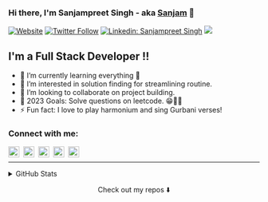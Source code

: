 ### Hi there, I'm Sanjampreet Singh - aka [Sanjam][website] 👋

[![Website](https://img.shields.io/website?label=sanjam.dev&style=for-the-badge&url=https%3A%2F%2Fsanjam.dev)][website]
[![Twitter Follow](https://img.shields.io/twitter/follow/sanjampreet_?color=1DA1F2&logo=twitter&style=for-the-badge)](https://twitter.com/intent/follow?original_referer=https%3A%2F%2Fgithub.com%2Fsanjampreet_&screen_name=sanjampreet_)
[![Linkedin: Sanjampreet Singh](https://img.shields.io/badge/-Sanjampreet-blue?style=flat-square&logo=Linkedin&logoColor=white&link=https://www.linkedin.com/in/sanjampreetsingh/)](https://www.linkedin.com/in/sanjampreetsingh/)
![](https://visitor-badge.glitch.me/badge?page_id=SanjampreetSingh)

## I'm a Full Stack Developer !!

- 🌱 I’m currently learning everything 🤣
- 👀 I’m interested in solution finding for streamlining routine.
- 💞️ I’m looking to collaborate on project building.
- 🥅 2023 Goals: Solve questions on leetcode. 😁👨‍💻
- ⚡ Fun fact: I love to play harmonium and sing Gurbani verses!

### Connect with me:

[<img align="left" alt="sanjam.dev" style="float:left; padding-right:5px" width="22px" src="https://edent.github.io/SuperTinyIcons/images/svg/chrome.svg" />][website]
[<img align="left" alt="Sanjampreet Singh | YouTube" style="float:left; padding-right:5px" width="22px" src="https://edent.github.io/SuperTinyIcons/images/svg/youtube.svg" />][youtube]
[<img align="left" alt="Sanjampreet Singh | Twitter" style="float:left; padding-right:5px" width="22px" src="https://edent.github.io/SuperTinyIcons/images/svg/twitter.svg" />][twitter]
[<img align="left" alt="Sanjampreet Singh | LinkedIn" style="float:left; padding-right:5px" width="22px" src="https://edent.github.io/SuperTinyIcons/images/svg/linkedin.svg" />][linkedin]
[<img align="left" alt="Sanjampreet Singh | Instagram" style="float:left; padding-right:5px" width="22px" src="https://edent.github.io/SuperTinyIcons/images/svg/instagram.svg" />][instagram]

<br />

<!---
SanjampreetSingh/SanjampreetSingh is a ✨ special ✨ repository because its `README.md` (this file) appears on your GitHub profile.
You can click the Preview link to take a look at your changes.
--->

[website]: https://sanjam.dev/
[twitter]: https://twitter.com/sanjampreet_/
[youtube]: https://www.youtube.com/c/SanjampreetSingh/
[instagram]: https://www.instagram.com/code_sanjam/ 
[linkedin]: https://www.linkedin.com/in/sanjampreetsingh/

---

<!-- <details>
  <summary>Recent GitHub Activity</summary>
  
<!--START_SECTION:activity-->
<!--END_SECTION:activity-->

<!-- </details> -->

<details>
  <summary>GitHub Stats</summary>

![Sanjampreet's GitHub stats](https://github-readme-stats.vercel.app/api?username=SanjampreetSingh&show_icons=true&hide=stars,prs,issues,contribs)

</details>


<p align="center">
Check out my repos ⬇️  
</p>

